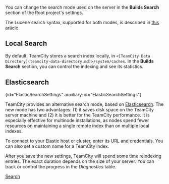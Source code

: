 [//]: # (title: Search Settings)
[//]: # (auxiliary-id: Search Settings)

You can change the search mode used on the server in the __Builds Search__ section of the Root project's settings.

The Lucene search syntax, supported for both modes, is described in [this article](search.md).

## Local Search

By default, TeamCity stores a search index locally, in `<[TeamCity Data Directory](teamcity-data-directory.md)>/system/caches`. In the __Builds Search__ section, you can control the indexing and see its statistics.

## Elasticsearch
{id="ElasticSearchSettings" auxiliary-id="ElasticSearchSettings"}

TeamCity provides an alternative search mode, based on [Elasticsearch](https://www.elastic.co/). The new mode has two advantages: (1) it saves disk space on the TeamCity server machine and (2) it is better for the TeamCity performance. It is especially effective for multinode installations, as nodes spend fewer resources on maintaining a single remote index than on multiple local indexes.

To connect to your Elastic host or cluster, enter its URL and credentials. You can also set a custom name for a TeamCity index.

After you save the new settings, TeamCity will spend some time reindexing entries. The exact duration depends on the size of your server. You can track or control the progress in the _Diagnostics_ table.

<seealso>
        <category ref="user-guide">
            <a href="search.md">Search</a>
        </category>
</seealso>

